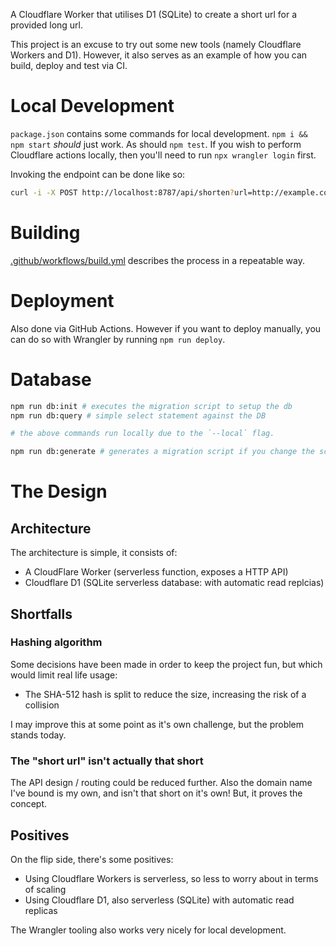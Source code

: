 A Cloudflare Worker that utilises D1 (SQLite) to create a short url for a provided long url.

This project is an excuse to try out some new tools (namely Cloudflare Workers and D1). However, it also serves as an example of how you can build, deploy and test via CI.

# Local Development

`package.json` contains some commands for local development. `npm i && npm start` _should_ just work. As should `npm test`. If you wish to perform Cloudflare actions locally, then you'll need to run `npx wrangler login` first.

Invoking the endpoint can be done like so:

```bash
curl -i -X POST http://localhost:8787/api/shorten?url=http://example.com # response returns an alternative url that can be used for requests and returns a 301 to the original URL
```

# Building

[.github/workflows/build.yml](.github/workflows/build.yml) describes the process in a repeatable way.

# Deployment

Also done via GitHub Actions. However if you want to deploy manually, you can do so with Wrangler by running `npm run deploy`.

# Database

```bash
npm run db:init # executes the migration script to setup the db
npm run db:query # simple select statement against the DB

# the above commands run locally due to the `--local` flag.

npm run db:generate # generates a migration script if you change the schema
```

# The Design

## Architecture

The architecture is simple, it consists of:

- A CloudFlare Worker (serverless function, exposes a HTTP API)
- Cloudflare D1 (SQLite serverless database: with automatic read replcias)

## Shortfalls

### Hashing algorithm

Some decisions have been made in order to keep the project fun, but which would limit real life usage:

- The SHA-512 hash is split to reduce the size, increasing the risk of a collision

I may improve this at some point as it's own challenge, but the problem stands today.

### The "short url" isn't actually that short

The API design / routing could be reduced further. Also the domain name I've bound is my own, and isn't that short on it's own! But, it proves the concept.

## Positives

On the flip side, there's some positives:

- Using Cloudflare Workers is serverless, so less to worry about in terms of scaling
- Using Cloudflare D1, also serverless (SQLite) with automatic read replicas

The Wrangler tooling also works very nicely for local development.
